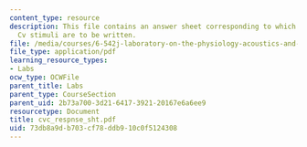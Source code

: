 ```yaml
---
content_type: resource
description: This file contains an answer sheet corresponding to which answer for
  Cv stimuli are to be written.
file: /media/courses/6-542j-laboratory-on-the-physiology-acoustics-and-perception-of-speech-fall-2005/73db8a9db703cf78ddb910c0f5124308_cvc_respnse_sht.pdf
file_type: application/pdf
learning_resource_types:
- Labs
ocw_type: OCWFile
parent_title: Labs
parent_type: CourseSection
parent_uid: 2b73a700-3d21-6417-3921-20167e6a6ee9
resourcetype: Document
title: cvc_respnse_sht.pdf
uid: 73db8a9d-b703-cf78-ddb9-10c0f5124308
---
```

